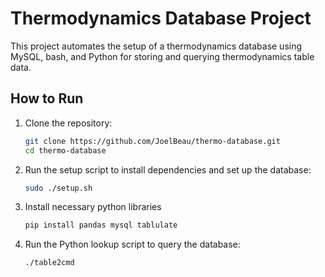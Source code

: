 
# Thermodynamics Database Project

This project automates the setup of a thermodynamics database using MySQL, bash, and Python for storing and querying thermodynamics table data.

## How to Run

1. Clone the repository:

   ```bash
   git clone https://github.com/JoelBeau/thermo-database.git
   cd thermo-database
   ```

2. Run the setup script to install dependencies and set up the database:

   ```bash
   sudo ./setup.sh
   ```

3. Install necessary python libraries
    ```bash
   pip install pandas mysql tablulate
   ```


4. Run the Python lookup script to query the database:

   ```bash
   ./table2cmd
   ```

